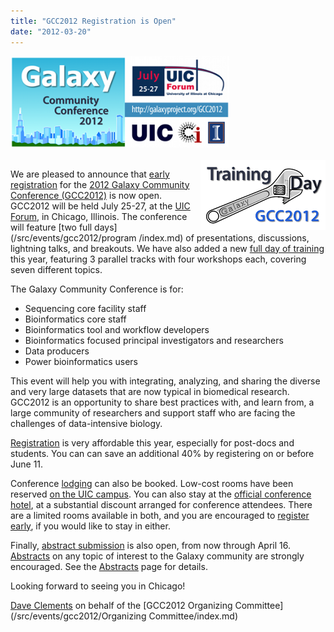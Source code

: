 ```yaml
---
title: "GCC2012 Registration is Open"
date: "2012-03-20"
---
```


<div class='right'><a href='/src/events/gcc2012/register/index.md'><img src="/src/events/gcc2012/GCC2012LogoWide400.png" alt="GCC2012 Registration is Open!" width="350" /></a><br /><br /><a href='/src/events/gcc2012/training-day/index.md'><img src="/src/events/gcc2012/GCC2012TrainingDayLogo.png" alt="GCC2012 Training Day: July 25" align="right" /></a></div>

We are pleased to announce that [early registration](/src/events/gcc2012/register/index.md) for the [2012 Galaxy Community Conference (GCC2012)](/src/events/gcc2012/index.md) is now open.  GCC2012 will be held July 25-27, at the [UIC Forum](http://www.uic.edu/depts/uicforum/), in Chicago, Illinois.  The conference will feature [two full days](/src/events/gcc2012/program /index.md) of presentations, discussions, lightning talks, and breakouts.  We have also added a new [full day of training](/src/events/gcc2012/training-day/index.md) this year, featuring 3 parallel tracks with four workshops each, covering seven different topics.

The Galaxy Community Conference is for:
* Sequencing core facility staff
* Bioinformatics core staff
* Bioinformatics tool and workflow developers
* Bioinformatics focused principal investigators and researchers
* Data producers
* Power bioinformatics users 

This event will help you with integrating, analyzing, and sharing the diverse and very large datasets that are now typical in biomedical research.  GCC2012 is an opportunity to share best practices with, and learn from, a large community of researchers and support staff who are facing the challenges of data-intensive biology. 

[Registration](/src/events/gcc2012/register/index.md) is very affordable this year, especially for post-docs and students. You can can save an additional 40% by registering on or before June 11.  

Conference [lodging](/src/events/gcc2012/logistics/index.md#lodging) can also be booked.  Low-cost rooms have been reserved [on the UIC campus](/src/events/gcc2012/logistics/index.md#james-stuckel-towers).  You can also stay at the [official conference hotel](/src/events/gcc2012/logistics/index.md#crowne-plaza-chicago-metro-downtown), at a substantial discount arranged for conference attendees.  There are a limited rooms available in both, and you are encouraged to [register early](/src/events/gcc2012/register/index.md), if you would like to stay in either.

Finally, [abstract submission](/src/events/gcc2012/abstracts/index.md) is also open, from now through April 16.  [Abstracts](/src/events/gcc2012/abstracts/index.md) on any topic of interest to the Galaxy community are strongly encouraged.  See the [Abstracts](/src/events/gcc2012/abstracts/index.md) page for details.

Looking forward to seeing you in Chicago!

[Dave Clements](/src/people/dave-clements/index.md) on behalf of the [GCC2012 Organizing Committee](/src/events/gcc2012/Organizing Committee/index.md)


